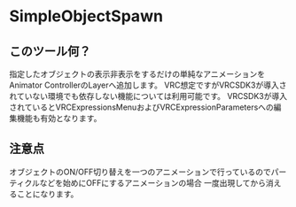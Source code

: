 # SimpleObjectSpawn
## このツール何？
指定したオブジェクトの表示非表示をするだけの単純なアニメーションをAnimator ControllerのLayerへ追加します。
VRC想定ですがVRCSDK3が導入されていない環境でも依存しない機能については利用可能です。
VRCSDK3が導入されているとVRCExpressionsMenuおよびVRCExpressionParametersへの編集機能も有効となります。

## 注意点
オブジェクトのON/OFF切り替えを一つのアニメーションで行っているのでパーティクルなどを始めにOFFにするアニメーションの場合
一度出現してから消えることになります。
